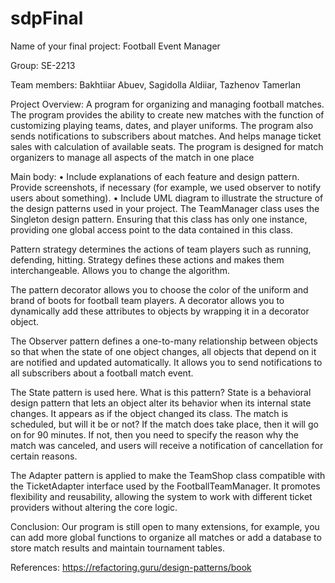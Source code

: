 # sdpFinal
Name of your final project: Football Event Manager

Group: SE-2213

Team members: Bakhtiiar Abuev, Sagidolla Aldiiar, Tazhenov Tamerlan

Project Overview:
A program for organizing and managing football matches.  The program provides the ability to create new matches with the function of customizing playing teams, dates, and player uniforms. The program also sends notifications to subscribers about matches.  And helps manage ticket sales with calculation of available seats.
The program is designed for match organizers to manage all aspects of the match in one place

Main body:
• Include explanations of each feature and design pattern. Provide screenshots, if
necessary (for example, we used observer to notify users about something).
• Include UML diagram to illustrate the structure of the design patterns used in your
project.
The TeamManager class uses the Singleton design pattern.  Ensuring that this class has only one instance, providing one global access point to the data contained in this class.

Pattern strategy determines the actions of team players such as running, defending, hitting.  Strategy defines these actions and makes them interchangeable.  Allows you to change the algorithm.

The pattern decorator allows you to choose the color of the uniform and brand of boots for football team players.  A decorator allows you to dynamically add these attributes to objects by wrapping it in a decorator object.

The Observer pattern defines a one-to-many relationship between objects so that when the state of one object changes, all objects that depend on it are notified and updated automatically.  It allows you to send notifications to all subscribers about a football match event.

The State pattern is used here. What is this pattern? State is a behavioral design pattern that lets an object alter its behavior when its internal state changes. It appears as if the object changed its class. The match is scheduled, but will it be or not? If the match does take place, then it will go on for 90 minutes. If not, then you need to specify the reason why the match was canceled, and users will receive a notification of cancellation for certain reasons.

The Adapter pattern is applied to make the TeamShop class compatible with the TicketAdapter interface used by the FootballTeamManager. It promotes flexibility and reusability, allowing the system to work with different ticket providers without altering the core logic.

Conclusion:
Our program is still open to many extensions, for example, you can add more global functions to organize all matches or add a database to store match results and maintain tournament tables.

References:
https://refactoring.guru/design-patterns/book
